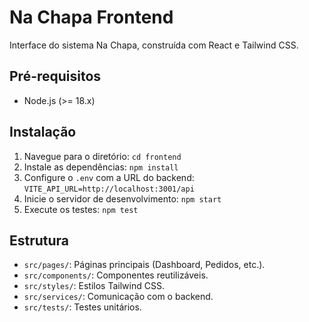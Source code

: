 # Na Chapa Frontend

Interface do sistema Na Chapa, construída com React e Tailwind CSS.

## Pré-requisitos
- Node.js (>= 18.x)

## Instalação
1. Navegue para o diretório: `cd frontend`
2. Instale as dependências: `npm install`
3. Configure o `.env` com a URL do backend: `VITE_API_URL=http://localhost:3001/api`
4. Inicie o servidor de desenvolvimento: `npm start`
5. Execute os testes: `npm test`

## Estrutura
- `src/pages/`: Páginas principais (Dashboard, Pedidos, etc.).
- `src/components/`: Componentes reutilizáveis.
- `src/styles/`: Estilos Tailwind CSS.
- `src/services/`: Comunicação com o backend.
- `src/tests/`: Testes unitários.